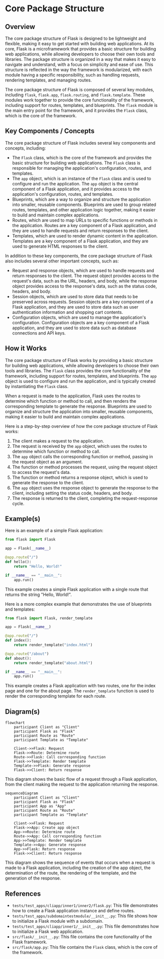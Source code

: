 # Core Package Structure
## Overview
The core package structure of Flask is designed to be lightweight and flexible, making it easy to get started with building web applications. At its core, Flask is a microframework that provides a basic structure for building web applications, while allowing developers to choose their own tools and libraries. The package structure is organized in a way that makes it easy to navigate and understand, with a focus on simplicity and ease of use. This structure is reflected in the way the framework is modularized, with each module having a specific responsibility, such as handling requests, rendering templates, and managing routes.

The core package structure of Flask is composed of several key modules, including `flask`, `flask.app`, `flask.routing`, and `flask.template`. These modules work together to provide the core functionality of the framework, including support for routes, templates, and blueprints. The `flask` module is the main entry point for the framework, and it provides the `Flask` class, which is the core of the framework.

## Key Components / Concepts
The core package structure of Flask includes several key components and concepts, including:
* The `Flask` class, which is the core of the framework and provides the basic structure for building web applications. The `Flask` class is responsible for managing the application's configuration, routes, and templates.
* The `app` object, which is an instance of the `Flask` class and is used to configure and run the application. The `app` object is the central component of a Flask application, and it provides access to the application's configuration, routes, and templates.
* Blueprints, which are a way to organize and structure the application into smaller, reusable components. Blueprints are used to group related routes, templates, and other application logic together, making it easier to build and maintain complex applications.
* Routes, which are used to map URLs to specific functions or methods in the application. Routes are a key component of a Flask application, and they are used to handle requests and return responses to the client.
* Templates, which are used to render dynamic content in the application. Templates are a key component of a Flask application, and they are used to generate HTML responses to the client.

In addition to these key components, the core package structure of Flask also includes several other important concepts, such as:
* Request and response objects, which are used to handle requests and return responses to the client. The request object provides access to the request's data, such as the URL, headers, and body, while the response object provides access to the response's data, such as the status code, headers, and body.
* Session objects, which are used to store data that needs to be preserved across requests. Session objects are a key component of a Flask application, and they are used to store data such as user authentication information and shopping cart contents.
* Configuration objects, which are used to manage the application's configuration. Configuration objects are a key component of a Flask application, and they are used to store data such as database connections and API keys.

## How it Works
The core package structure of Flask works by providing a basic structure for building web applications, while allowing developers to choose their own tools and libraries. The `Flask` class provides the core functionality of the framework, including support for routes, templates, and blueprints. The `app` object is used to configure and run the application, and is typically created by instantiating the `Flask` class.

When a request is made to the application, Flask uses the routes to determine which function or method to call, and then renders the corresponding template to generate the response. Blueprints are used to organize and structure the application into smaller, reusable components, making it easier to build and maintain complex applications.

Here is a step-by-step overview of how the core package structure of Flask works:
1. The client makes a request to the application.
2. The request is received by the `app` object, which uses the routes to determine which function or method to call.
3. The `app` object calls the corresponding function or method, passing in the request object as an argument.
4. The function or method processes the request, using the request object to access the request's data.
5. The function or method returns a response object, which is used to generate the response to the client.
6. The `app` object uses the response object to generate the response to the client, including setting the status code, headers, and body.
7. The response is returned to the client, completing the request-response cycle.

## Example(s)
Here is an example of a simple Flask application:
```python
from flask import Flask

app = Flask(__name__)

@app.route("/")
def hello():
    return "Hello, World!"

if __name__ == "__main__":
    app.run()
```
This example creates a simple Flask application with a single route that returns the string "Hello, World!".

Here is a more complex example that demonstrates the use of blueprints and templates:
```python
from flask import Flask, render_template

app = Flask(__name__)

@app.route("/")
def index():
    return render_template("index.html")

@app.route("/about")
def about():
    return render_template("about.html")

if __name__ == "__main__":
    app.run()
```
This example creates a Flask application with two routes, one for the index page and one for the about page. The `render_template` function is used to render the corresponding template for each route.

## Diagram(s)
```mermaid
flowchart
    participant Client as "Client"
    participant Flask as "Flask"
    participant Route as "Route"
    participant Template as "Template"

    Client->>Flask: Request
    Flask->>Route: Determine route
    Route->>Flask: Call corresponding function
    Flask->>Template: Render template
    Template->>Flask: Generate response
    Flask->>Client: Return response
```
This diagram shows the basic flow of a request through a Flask application, from the client making the request to the application returning the response.

```mermaid
sequenceDiagram
    participant Client as "Client"
    participant Flask as "Flask"
    participant App as "App"
    participant Route as "Route"
    participant Template as "Template"

    Client->>Flask: Request
    Flask->>App: Create app object
    App->>Route: Determine route
    Route->>App: Call corresponding function
    App->>Template: Render template
    Template->>App: Generate response
    App->>Flask: Return response
    Flask->>Client: Return response
```
This diagram shows the sequence of events that occurs when a request is made to a Flask application, including the creation of the app object, the determination of the route, the rendering of the template, and the generation of the response.

## References
* `tests/test_apps/cliapp/inner1/inner2/flask.py`: This file demonstrates how to create a Flask application instance and define routes.
* `tests/test_apps/subdomaintestmodule/__init__.py`: This file shows how to initialize a Flask module with a subdomain.
* `tests/test_apps/cliapp/inner1/__init__.py`: This file demonstrates how to initialize a Flask web application.
* `src/flask/__init__.py`: This file contains the core functionality of the Flask framework.
* `src/flask/app.py`: This file contains the `Flask` class, which is the core of the framework.